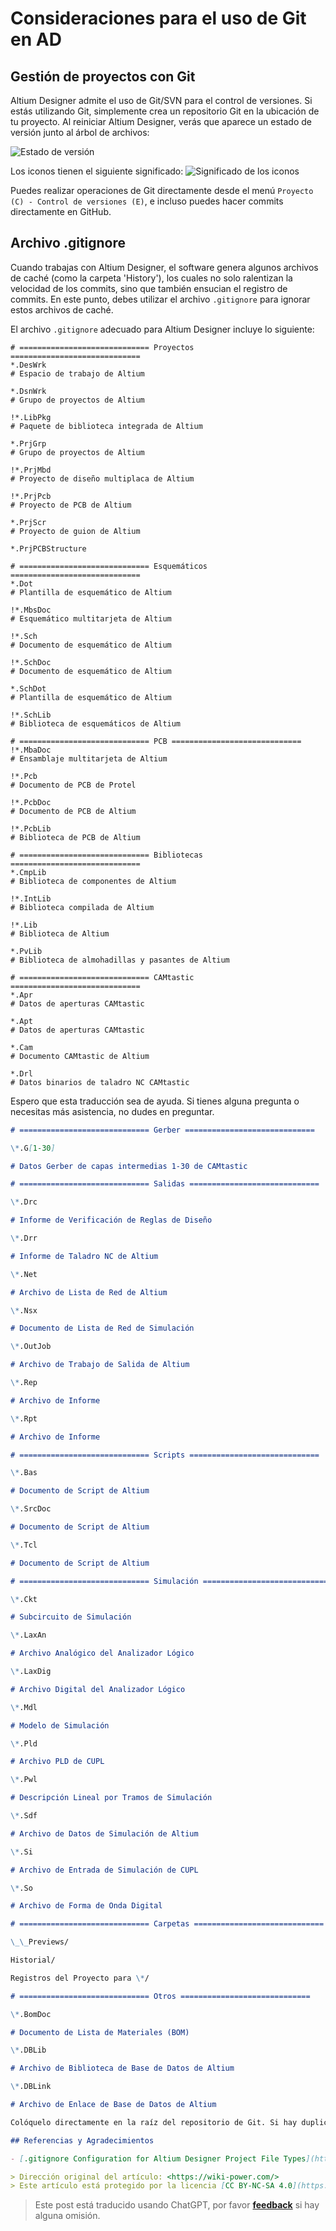 # Consideraciones para el uso de Git en AD

## Gestión de proyectos con Git

Altium Designer admite el uso de Git/SVN para el control de versiones. Si estás utilizando Git, simplemente crea un repositorio Git en la ubicación de tu proyecto. Al reiniciar Altium Designer, verás que aparece un estado de versión junto al árbol de archivos:

![Estado de versión](https://media.wiki-power.com/img/20200421100348.png)

Los iconos tienen el siguiente significado:
![Significado de los iconos](https://media.wiki-power.com/img/20200421101221.png)

Puedes realizar operaciones de Git directamente desde el menú `Proyecto (C) - Control de versiones (E)`, e incluso puedes hacer commits directamente en GitHub.

## Archivo .gitignore

Cuando trabajas con Altium Designer, el software genera algunos archivos de caché (como la carpeta 'History'), los cuales no solo ralentizan la velocidad de los commits, sino que también ensucian el registro de commits. En este punto, debes utilizar el archivo `.gitignore` para ignorar estos archivos de caché.

El archivo `.gitignore` adecuado para Altium Designer incluye lo siguiente:

```gitignore
# ============================= Proyectos =============================
*.DesWrk
# Espacio de trabajo de Altium

*.DsnWrk
# Grupo de proyectos de Altium

!*.LibPkg
# Paquete de biblioteca integrada de Altium

*.PrjGrp
# Grupo de proyectos de Altium

!*.PrjMbd
# Proyecto de diseño multiplaca de Altium

!*.PrjPcb
# Proyecto de PCB de Altium

*.PrjScr
# Proyecto de guion de Altium

*.PrjPCBStructure

# ============================= Esquemáticos =============================
*.Dot
# Plantilla de esquemático de Altium

!*.MbsDoc
# Esquemático multitarjeta de Altium

!*.Sch
# Documento de esquemático de Altium

!*.SchDoc
# Documento de esquemático de Altium

*.SchDot
# Plantilla de esquemático de Altium

!*.SchLib
# Biblioteca de esquemáticos de Altium

# ============================= PCB =============================
!*.MbaDoc
# Ensamblaje multitarjeta de Altium

!*.Pcb
# Documento de PCB de Protel

!*.PcbDoc
# Documento de PCB de Altium

!*.PcbLib
# Biblioteca de PCB de Altium

# ============================= Bibliotecas =============================
*.CmpLib
# Biblioteca de componentes de Altium

!*.IntLib
# Biblioteca compilada de Altium

!*.Lib
# Biblioteca de Altium

*.PvLib
# Biblioteca de almohadillas y pasantes de Altium

# ============================= CAMtastic =============================
*.Apr
# Datos de aperturas CAMtastic

*.Apt
# Datos de aperturas CAMtastic

*.Cam
# Documento CAMtastic de Altium

*.Drl
# Datos binarios de taladro NC CAMtastic
```

Espero que esta traducción sea de ayuda. Si tienes alguna pregunta o necesitas más asistencia, no dudes en preguntar.

```markdown
# ============================= Gerber =============================

\*.G[1-30]

# Datos Gerber de capas intermedias 1-30 de CAMtastic

# ============================= Salidas =============================

\*.Drc

# Informe de Verificación de Reglas de Diseño

\*.Drr

# Informe de Taladro NC de Altium

\*.Net

# Archivo de Lista de Red de Altium

\*.Nsx

# Documento de Lista de Red de Simulación

\*.OutJob

# Archivo de Trabajo de Salida de Altium

\*.Rep

# Archivo de Informe

\*.Rpt

# Archivo de Informe

# ============================= Scripts =============================

\*.Bas

# Documento de Script de Altium

\*.SrcDoc

# Documento de Script de Altium

\*.Tcl

# Documento de Script de Altium

# ============================= Simulación =============================

\*.Ckt

# Subcircuito de Simulación

\*.LaxAn

# Archivo Analógico del Analizador Lógico

\*.LaxDig

# Archivo Digital del Analizador Lógico

\*.Mdl

# Modelo de Simulación

\*.Pld

# Archivo PLD de CUPL

\*.Pwl

# Descripción Lineal por Tramos de Simulación

\*.Sdf

# Archivo de Datos de Simulación de Altium

\*.Si

# Archivo de Entrada de Simulación de CUPL

\*.So

# Archivo de Forma de Onda Digital

# ============================= Carpetas =============================

\_\_Previews/

Historial/

Registros del Proyecto para \*/

# ============================= Otros =============================

\*.BomDoc

# Documento de Lista de Materiales (BOM)

\*.DBLib

# Archivo de Biblioteca de Base de Datos de Altium

\*.DBLink

# Archivo de Enlace de Base de Datos de Altium

Colóquelo directamente en la raíz del repositorio de Git. Si hay duplicados, mezcle con el archivo `.gitignore` original.

## Referencias y Agradecimientos

- [.gitignore Configuration for Altium Designer Project File Types](https://blog.csdn.net/u010160335/article/details/80100232)

> Dirección original del artículo: <https://wiki-power.com/>
> Este artículo está protegido por la licencia [CC BY-NC-SA 4.0](https://creativecommons.org/licenses/by/4.0/deed.zh). Si desea reproducirlo, por favor indique la fuente.
```

> Este post está traducido usando ChatGPT, por favor [**feedback**](https://github.com/linyuxuanlin/Wiki_MkDocs/issues/new) si hay alguna omisión.
